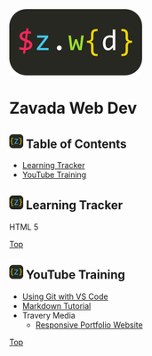 <img src="https://github.com/mzavada/portfolio/blob/master/dist/img/zwd_logo.png" atl="Zavada Web Dev" style="align:center" class="mainImage"/>

# Zavada Web Dev

## <img src="https://github.com/mzavada/portfolio/blob/master/dist/img/z_sqlogo.png" class="logo"/> Table of Contents
- [Learning Tracker](#user-content--learning-tracker)
- [YouTube Training](#user-content--youtube-training)


## <img src="https://github.com/mzavada/portfolio/blob/master/dist/img/z_sqlogo.png" class="logo"/> Learning Tracker
HTML 5


[Top](#user-content-zavada-web-dev)

## <img src="https://github.com/mzavada/portfolio/blob/master/dist/img/z_sqlogo.png" class="logo"/> YouTube Training
- [Using Git with VS Code](https://www.youtube.com/watch?v=9cMWR-EGFuY)
- [Markdown Tutorial](https://www.youtube.com/watch?v=pTCROLZLhDM)
- Travery Media
    - [Responsive Portfolio Website](https://www.youtube.com/watch?v=gYzHS-n2gqU)





[Top](#user-content-zavada-web-dev)

<!-- CSS Styles -->
<style>
.logo {
    width: 25px;
}

.mainImage{
    text-align: center;
}
</style>